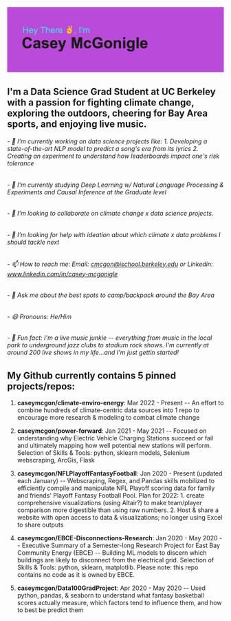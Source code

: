 <img src="https://github.com/caseymcgon/caseymcgon/blob/main/header.png" alt="Banner Introducing Casey McGonigle (that's Me!)" >

## I'm a Data Science Grad Student at UC Berkeley with a passion for fighting climate change, exploring the outdoors, cheering for Bay Area sports, and enjoying live music.

###### - 🔭 I’m currently working on data science projects like: 1. Developing a state-of-the-art NLP model to predict a song's era from its lyrics 2. Creating an experiment to understand how leaderboards impact one's risk tolerance
###### - 🌱 I’m currently studying Deep Learning w/ Natural Language Processing & Experiments and Causal Inference at the Graduate level
###### - 👯 I’m looking to collaborate on climate change x data science projects.
###### - 🤔 I’m looking for help with ideation about which climate x data problems I should tackle next
###### - 📫 How to reach me: Email: cmcgon@ischool.berkeley.edu or Linkedin: www.linkedin.com/in/casey-mcgonigle
###### - 💬 Ask me about the best spots to camp/backpack around the Bay Area
###### - 😄 Pronouns: He/Him
###### - 🎸 Fun fact: I'm a live music junkie -- everything from music in the local park to underground jazz clubs to stadium rock shows. I'm currently at around  200 live shows in my life...and I'm just gettin started!


## My Github currently contains 5 pinned projects/repos:

1. **caseymcgon/climate-enviro-energy**: Mar 2022 - Present -- An effort to combine hundreds of climate-centric data sources into 1 repo to encourage more research & modeling to combat climate change 

2. **caseymcgon/power-forward**: Jan 2021 - May 2021 -- Focused on understanding why Electric Vehicle Charging Stations succeed or fail and ultimately mapping how well potential new stations will perform. Selection of Skills & Tools: python, sklearn models, Selenium webscraping, ArcGis, Flask

3. **caseymcgon/NFLPlayoffFantasyFootball**: Jan 2020 - Present (updated each January) -- Webscraping, Regex, and Pandas skills mobilized to efficiently compile and manipulate NFL Playoff scoring data for family and friends' Playoff Fantasy Football Pool. Plan for 2022: 1. create comprehensive visualizations (using Altair?) to make team/player comparison more digestible than using raw numbers. 2. Host & share a website with open access to data & visualizations; no longer using Excel to share outputs

4. **caseymcgon/EBCE-Disconnections-Research**: Jan 2020 - May 2020 -- Executive Summary of a Semester-long Research Project for East Bay Community Energy (EBCE) -- Building ML models to discern which buildings are likely to disconnect from the electrical grid. Selection of Skills & Tools: python, sklearn, matplotlib. Please note: this repo contains no code as it is owned by EBCE.

5. **caseymcgon/Data100GradProject**: Apr 2020 - May 2020 -- Used python, pandas, & seaborn to understand what fantasy basketball scores actually measure, which factors tend to influence them, and how to best be predict them




